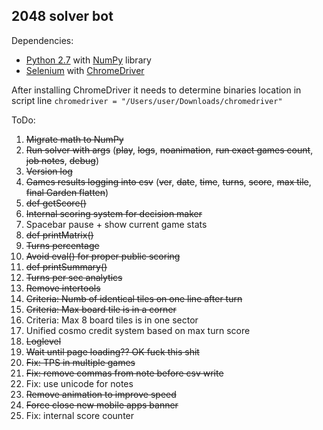 2048 solver bot
---------------

Dependencies:

 - [Python 2.7](http://www.python.org) with [NumPy](http://www.numpy.org/) library
 - [Selenium](https://pypi.python.org/pypi/selenium) with [ChromeDriver](https://code.google.com/p/chromedriver/)

After installing ChromeDriver it needs to determine binaries location in script line `chromedriver = "/Users/user/Downloads/chromedriver"`

ToDo:

 1. ~~Migrate math to NumPy~~
 2. ~~Run solver with args~~ (~~play~~, ~~logs~~, ~~noanimation~~, ~~run exact games count~~, ~~job notes~~, ~~debug~~)
 3. ~~Version log~~
 4. ~~Games results logging into csv~~ (~~ver~~, ~~date~~, ~~time~~, ~~turns~~, ~~score~~, ~~max tile~~, ~~final Garden flatten~~)
 5. ~~def getScore()~~
 6. ~~Internal scoring system for decision maker~~
 7. Spacebar pause + show current game stats
 8. ~~def printMatrix()~~
 9. ~~Turns percentage~~
 10. ~~Avoid eval() for proper public scoring~~
 11. ~~def printSummary()~~
 12. ~~Turns per sec analytics~~
 13. ~~Remove intertools~~
 14. ~~Criteria: Numb of identical tiles on one line after turn~~
 15. ~~Criteria: Max board tile is in a corner~~
 16. Criteria: Max 8 board tiles is in one sector
 17. Unified cosmo credit system based on max turn score
 18. ~~Loglevel~~
 19. ~~Wait until page loading?? OK fuck this shit~~
 20. ~~Fix: TPS in multiple games~~
 21. ~~Fix: remove commas from note before csv write~~
 22. Fix: use unicode for notes
 23. ~~Remove animation to improve speed~~
 24. ~~Force close new mobile apps banner~~
 25. Fix: internal score counter